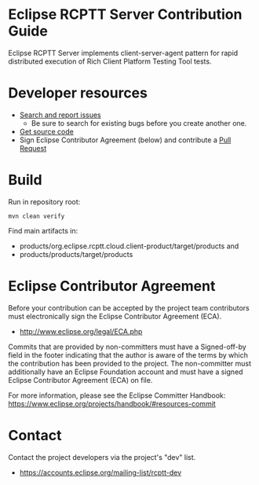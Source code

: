 # Eclipse RCPTT Server Contribution Guide
Eclipse RCPTT Server implements client-server-agent pattern for rapid distributed execution of Rich Client Platform Testing Tool tests.


# Developer resources
- [Search and report issues](https://github.com/eclipse-rcptt/rcptt-server/issues)
  - Be sure to search for existing bugs before you create another one.
- [Get source code](https://github.com/eclipse-rcptt/rcptt-server)
- Sign Eclipse Contributor Agreement (below) and contribute a [Pull Request](https://github.com/eclipse-rcptt/rcptt-server/pulls)

# Build
Run in repository root:
```
mvn clean verify
```
Find main artifacts in:
- products/org.eclipse.rcptt.cloud.client-product/target/products and
- products/products/target/products

# Eclipse Contributor Agreement

Before your contribution can be accepted by the project team contributors must
electronically sign the Eclipse Contributor Agreement (ECA).

* http://www.eclipse.org/legal/ECA.php

Commits that are provided by non-committers must have a Signed-off-by field in
the footer indicating that the author is aware of the terms by which the
contribution has been provided to the project. The non-committer must
additionally have an Eclipse Foundation account and must have a signed Eclipse
Contributor Agreement (ECA) on file.

For more information, please see the Eclipse Committer Handbook:
https://www.eclipse.org/projects/handbook/#resources-commit

# Contact

Contact the project developers via the project's "dev" list.

* https://accounts.eclipse.org/mailing-list/rcptt-dev